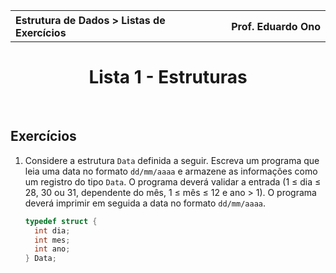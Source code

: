 <table>
<tr>
<th align="left">
<img width="10000" height="1">
Estrutura de Dados > Listas de Exercícios
</th>
<th align="right">
<img width="10000" height="1">
Prof. Eduardo Ono
</th>
</tr>
</table>

<h1 align="center">
Lista 1 - Estruturas
</h1>

<br>

## Exercícios

1. Considere a estrutura `Data` definida a seguir. Escreva um programa que leia uma data no formato `dd/mm/aaaa` e armazene as informações como um registro do tipo `Data`. O programa deverá validar a entrada (1 &le; dia &le; 28, 30 ou 31, dependente do mês, 1 &le; mês &le; 12 e ano > 1). O programa deverá imprimir em seguida a data no formato `dd/mm/aaaa`.

    ```c
    typedef struct {
      int dia;
      int mes;
      int ano;
    } Data;
    ```

<br>
